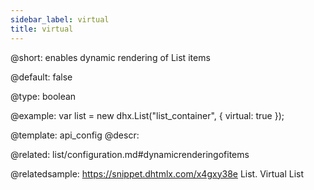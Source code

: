 ```yaml
---
sidebar_label: virtual
title: virtual
---          
```


@short: 
enables dynamic rendering of List items


@default:
false


@type: boolean

@example: 
var list = new dhx.List("list_container", {
	virtual: true
});


@template:	api_config
@descr: 

@related: list/configuration.md#dynamicrenderingofitems

@relatedsample: https://snippet.dhtmlx.com/x4gxy38e	List. Virtual List